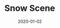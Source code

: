 ---
location: /assets/img/artwork/snow_scene.jpg
cover: /assets/img/artwork/covers/snow_scene.jpg
title: Snow Scene
date: 2020-01-02
tags:
  - pencil
---